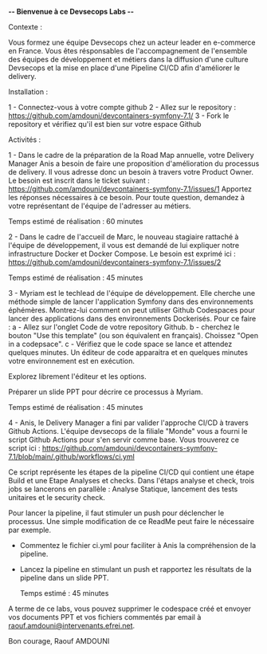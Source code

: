 **-- Bienvenue à ce Devsecops Labs --**

Contexte : 

Vous formez une équipe Devsecops chez un acteur leader en e-commerce en France. Vous êtes résponsables de l'accompagnement 
de l'ensemble des équipes de développement et métiers dans la diffusion d'une culture Devsecops et la mise en place d'une Pipeline CI/CD
afin d'améliorer le delivery. 

Installation : 

1 - Connectez-vous à votre compte github
2 - Allez sur le repository : https://github.com/amdouni/devcontainers-symfony-7.1/
3 - Fork le repository et vérifiez qu'il est bien sur votre espace Github

Activités : 

1 - Dans le cadre de la préparation de la Road Map annuelle, votre Delivery Manager Anis a besoin de faire une proposition d'amélioration du processus de delivery. 
Il vous adresse donc un besoin à travers votre Product Owner. Le besoin est inscrit dans le ticket suivant : https://github.com/amdouni/devcontainers-symfony-7.1/issues/1
Apportez les réponses nécessaires à ce besoin. Pour toute question, demandez à votre représentant de l'équipe de l'adresser au métiers. 

Temps estimé de réalisation : 60 minutes


2 - Dans le cadre de l'accueil de Marc, le nouveau stagiaire rattaché à l'équipe de développement, il vous est demandé de lui expliquer notre infrastructure Docker et Docker Compose. Le besoin est exprimé ici : https://github.com/amdouni/devcontainers-symfony-7.1/issues/2

Temps estimé de réalisation : 45 minutes

3 - Myriam est le techlead de l'équipe de développement. Elle cherche une méthode simple de lancer l'application Symfony dans des environnements éphémères. Montrez-lui comment on peut utiliser Github Codespaces pour lancer des applications dans des environnements Dockerisés. 
Pour ce faire : 
a - Allez sur l'onglet Code de votre repository Github. 
b - cherchez le bouton "Use this template" (ou son équivalent en français). Choissez "Open in a codepsace". 
c - Vérifiez que le code space se lance et attendez quelques minutes. Un éditeur de code apparaitra et en quelques minutes votre environnement est en exécution. 

Explorez librement l'éditeur et les options.

Préparer un slide PPT pour décrire ce processus à Myriam.

Temps estimé de réalisation : 45 minutes

4 - Anis, le Delivery Manager a fini par valider l'approche CI/CD à travers Github Actions. L'équipe devsecops de la filiale "Monde" vous a fourni le script Github Actions pour s'en servir comme base. Vous trouverez ce script ici : https://github.com/amdouni/devcontainers-symfony-7.1/blob/main/.github/workflows/ci.yml

Ce script représente les étapes de la pipeline CI/CD qui contient une étape Build et une Etape Analyses et checks. Dans l'étaps analyse et check, trois jobs se lancerons en parallèle : Analyse Statique, lancement des tests unitaires et le security check. 

Pour lancer la pipeline, il faut stimuler un push pour déclencher le processus. Une simple modification de ce ReadMe peut faire le nécessaire par exemple. 

- Commentez le fichier ci.yml pour faciliter à Anis la compréhension de la pipeline.
- Lancez la pipeline en stimulant un push et rapportez les résultats de la pipeline dans un slide PPT.

  Temps estimé : 45 minutes

A terme de ce labs, vous pouvez supprimer le codespace créé et envoyer vos documents PPT et vos fichiers commentés par email à raouf.amdouni@intervenants.efrei.net.

Bon courage,
Raouf AMDOUNI




